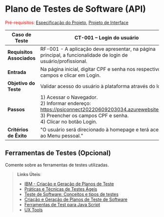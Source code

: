 # Plano de Testes de Software (API)

<span style="color:red">Pré-requisitos: <a href="2-Especificação do Projeto.md"> Especificação do Projeto</a></span>, <a href="3-Projeto de Interface.md"> Projeto de Interface</a>


|Caso de Teste |CT-001 – Login do usuário |
|--------------------|-----------------------------------------------------------------------------------------------------------------------|
|**Requisitos Associados** | RF-001 - A aplicação deve apresentar, na página principal, a funcionalidade de login de usuário/profissional.|
|**Entrada** | Na página inicial, digitar CPF e senha nos respectivos campos e clicar em Login. |
|**Objetivo do Teste** | Validar acesso do usuário à plataforma através do login. |
|**Passos** | 1) Acessar o Navegador. <br>2) Informar endereço: https://psiconnect20220609203034.azurewebsites.net/. <br>3) Preencher os campos CPF e senha.<br>4) Clicar no botão Login. |
|**Critérios de Êxito** | "O usuário será direcionado à homepage e terá acesso ao Menu pessoal." |

 
## Ferramentas de Testes (Opcional)

Comente sobre as ferramentas de testes utilizadas.
 
> **Links Úteis**:
> - [IBM - Criação e Geração de Planos de Teste](https://www.ibm.com/developerworks/br/local/rational/criacao_geracao_planos_testes_software/index.html)
> - [Práticas e Técnicas de Testes Ágeis](http://assiste.serpro.gov.br/serproagil/Apresenta/slides.pdf)
> -  [Teste de Software: Conceitos e tipos de testes](https://blog.onedaytesting.com.br/teste-de-software/)
> - [Criação e Geração de Planos de Teste de Software](https://www.ibm.com/developerworks/br/local/rational/criacao_geracao_planos_testes_software/index.html)
> - [Ferramentas de Test para Java Script](https://geekflare.com/javascript-unit-testing/)
> - [UX Tools](https://uxdesign.cc/ux-user-research-and-user-testing-tools-2d339d379dc7)
